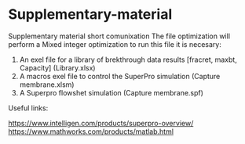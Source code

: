 # Supplementary-material
Supplementary material short comunixation
The file optimization will perform a Mixed integer optimization
to run this file it is necesary:
1. An exel file for a library of brekthrough data results [fracret, maxbt, Capacity] (Library.xlsx)
2. A macros exel file to control the SuperPro simulation (Capture membrane.xlsm)
3. A Superpro flowshet simulation (Capture membrane.spf)

Useful links:

https://www.intelligen.com/products/superpro-overview/
https://www.mathworks.com/products/matlab.html
